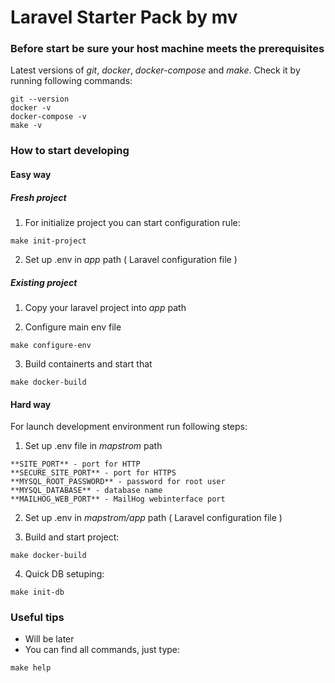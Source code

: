 # Laravel Starter Pack by mv

### Before start be sure your host machine meets the prerequisites

Latest versions of *git*, *docker*, *docker-compose* and *make*. Check it by running following commands:

```
git --version
docker -v
docker-compose -v
make -v
```

### How to start developing

#### Easy way

##### Fresh project

1. For initialize project you can start configuration rule:

```
make init-project
```

2. Set up .env in *app* path ( Laravel configuration file )

##### Existing project

1. Copy your laravel project into *app* path

2. Configure main env file

```
make configure-env
```

3. Build containerts and start that

```
make docker-build
```

#### Hard way

For launch development environment run following steps:

1. Set up .env file in *mapstrom* path

```
**SITE_PORT** - port for HTTP 
**SECURE_SITE_PORT** - port for HTTPS  
**MYSQL_ROOT_PASSWORD** - password for root user  
**MYSQL_DATABASE** - database name  
**MAILHOG_WEB_PORT** - MailHog webinterface port
```

2. Set up .env in *mapstrom/app* path ( Laravel configuration file )

3. Build and start project:

```
make docker-build
```

4. Quick DB setuping:

```
make init-db
```

### Useful tips

- Will be later
- You can find all commands, just type:
```
make help
```